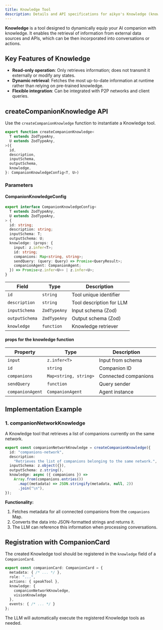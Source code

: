 ```yaml
---
title: Knowledge Tool
description: Details and API specifications for aikyo's Knowledge (knowledge tool)
---
```


**Knowledge** is a tool designed to dynamically equip your AI companion with
knowledge. It enables the retrieval of information from external data sources
and APIs, which can be then incorporated into conversations or actions.

## Key Features of Knowledge

- **Read-only operation**: Only retrieves information; does not transmit it
  externally or modify any states.
- **Dynamic retrieval**: Fetches the most up-to-date information at runtime
  rather than relying on pre-trained knowledge.
- **Flexible integration**: Can be integrated with P2P networks and client
  queries.

## createCompanionKnowledge API

Use the `createCompanionKnowledge` function to instantiate a Knowledge tool.

```typescript
export function createCompanionKnowledge<
  T extends ZodTypeAny,
  U extends ZodTypeAny,
>({
  id,
  description,
  inputSchema,
  outputSchema,
  knowledge,
}: CompanionKnowledgeConfig<T, U>)
```

### Parameters

#### CompanionKnowledgeConfig

```typescript
export interface CompanionKnowledgeConfig<
  T extends ZodTypeAny,
  U extends ZodTypeAny,
> {
  id: string;
  description: string;
  inputSchema: T;
  outputSchema: U;
  knowledge: (props: {
    input: z.infer<T>;
    id: string;
    companions: Map<string, string>;
    sendQuery: (query: Query) => Promise<QueryResult>;
    companionAgent: CompanionAgent;
  }) => Promise<z.infer<U>> | z.infer<U>;
}
```

| Field | Type | Description |
|-------|------|-------------|
| `id` | `string` | Tool unique identifier |
| `description` | `string` | Tool description for LLM |
| `inputSchema` | `ZodTypeAny` | Input schema (Zod) |
| `outputSchema` | `ZodTypeAny` | Output schema (Zod) |
| `knowledge` | `function` | Knowledge retriever |

#### props for the knowledge function

| Property | Type | Description |
|----------|------|-------------|
| `input` | `z.infer<T>` | Input from schema |
| `id` | `string` | Companion ID |
| `companions` | `Map<string, string>` | Connected companions |
| `sendQuery` | `function` | Query sender |
| `companionAgent` | `CompanionAgent` | Agent instance |

## Implementation Example

### 1. companionNetworkKnowledge

A Knowledge tool that retrieves a list of companions currently on the same
network.

```typescript
export const companionNetworkKnowledge = createCompanionKnowledge({
  id: "companions-network",
  description:
    "Retrieves the list of companions belonging to the same network.",
  inputSchema: z.object({}),
  outputSchema: z.string(),
  knowledge: async ({ companions }) =>
    Array.from(companions.entries())
      .map((metadata) => JSON.stringify(metadata, null, 2))
      .join("\n"),
});
```

**Functionality:**

1. Fetches metadata for all connected companions from the `companions` Map.
2. Converts the data into JSON-formatted strings and returns it.
3. The LLM can reference this information when processing conversations.

## Registration with CompanionCard

The created Knowledge tool should be registered in the `knowledge` field of a
`CompanionCard`.

```typescript
export const companionCard: CompanionCard = {
  metadata: { /* ... */ },
  role: "...",
  actions: { speakTool },
  knowledge: {
    companionNetworkKnowledge,
    visionKnowledge
  },
  events: { /* ... */ }
};
```

The LLM will automatically execute the registered Knowledge tools as
needed.
